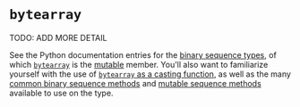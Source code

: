 # `bytearray`

TODO: ADD MORE DETAIL

See the Python documentation entries for the [binary sequence types][docs-binary-sequence-types], of which [`bytearray`][docs-bytearray-type] is the [mutable][mutation] member. You'll also want to familiarize yourself with the use of [`bytearray` as a casting function][docs-bytearray-as-function], as well as the many [common binary sequence methods][docs-binary-sequence-methods] and [mutable sequence methods][docs-mutable-sequence-methods] available to use on the type.

[mutation]: https://github.com/exercism/v3/blob/main/reference/concepts/mutation.md
[docs-binary-sequence-types]: https://docs.python.org/3/library/stdtypes.html#binaryseq
[docs-bytearray-type]: https://docs.python.org/3/library/stdtypes.html#typebytearray
[docs-bytearray-as-function]: https://docs.python.org/3/library/stdtypes.html#bytearray
[docs-binary-sequence-methods]: https://docs.python.org/3/library/stdtypes.html#bytes-methods
[docs-mutable-sequence-methods]: https://docs.python.org/3/library/stdtypes.html#typesseq-mutable
